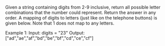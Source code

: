  Given a string containing digits from 2-9 inclusive, return all possible letter combinations that the number could represent. Return the answer in any order.
A mapping of digits to letters (just like on the telephone buttons) is given below. Note that 1 does not map to any letters.
 
Example 1:
Input: digits = "23"
Output: ["ad","ae","af","bd","be","bf","cd","ce","cf"]
